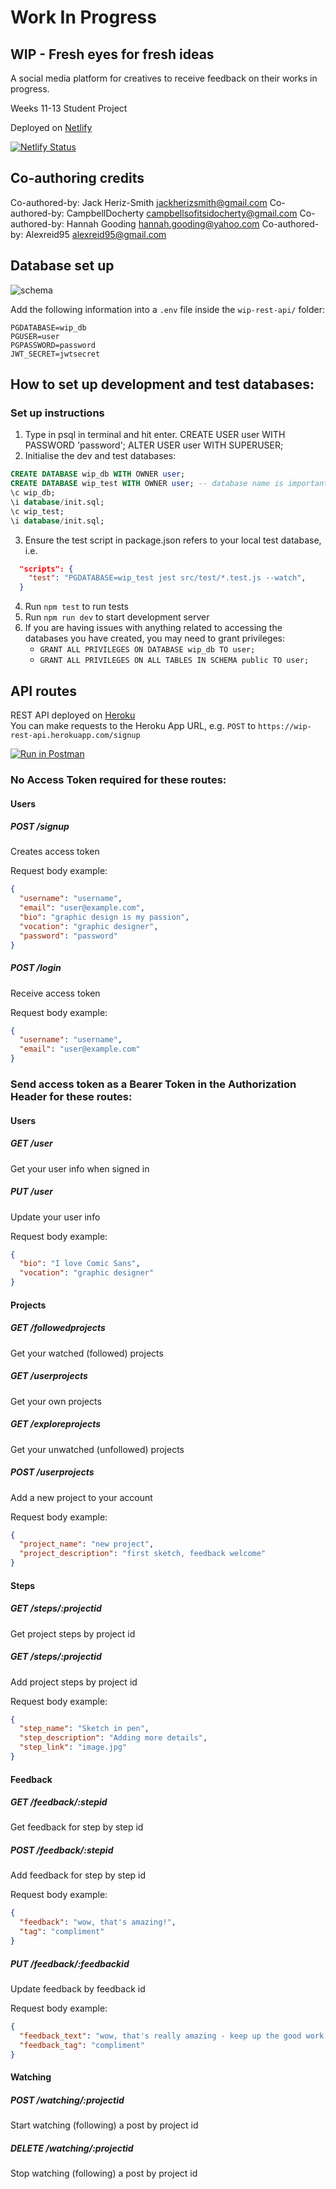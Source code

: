 # Work In Progress

## WIP - Fresh eyes for fresh ideas

A social media platform for creatives to receive feedback on their works in progress.

Weeks 11-13 Student Project

Deployed on [Netlify](https://wip-app.netlify.app/)

[![Netlify Status](https://api.netlify.com/api/v1/badges/fdfedb67-dd70-4820-9e62-1c24f12fa5ab/deploy-status)](https://app.netlify.com/sites/wip-app/deploys)

## Co-authoring credits

Co-authored-by: Jack Heriz-Smith <jackherizsmith@gmail.com>
Co-authored-by: CampbellDocherty <campbellsofitsidocherty@gmail.com>
Co-authored-by: Hannah Gooding <hannah.gooding@yahoo.com>
Co-authored-by: Alexreid95 <alexreid95@gmail.com>

## Database set up

![schema](https://i.imgur.com/4S9e6wz.png)

Add the following information into a `.env` file inside the `wip-rest-api/` folder:

```
PGDATABASE=wip_db
PGUSER=user
PGPASSWORD=password
JWT_SECRET=jwtsecret
```

## How to set up development and test databases:

### Set up instructions

1. Type in psql in terminal and hit enter.
   CREATE USER user WITH PASSWORD 'password';
   ALTER USER user WITH SUPERUSER;
2. Initialise the dev and test databases:

```sql
CREATE DATABASE wip_db WITH OWNER user;
CREATE DATABASE wip_test WITH OWNER user; -- database name is important for tests to run
\c wip_db;
\i database/init.sql;
\c wip_test;
\i database/init.sql;
```

3. Ensure the test script in package.json refers to your local test database, i.e.

```json
  "scripts": {
    "test": "PGDATABASE=wip_test jest src/test/*.test.js --watch",
  }
```

4. Run `npm test` to run tests
5. Run `npm run dev` to start development server
6. If you are having issues with anything related to accessing the databases you have created, you may need to grant privileges:
   - `GRANT ALL PRIVILEGES ON DATABASE wip_db TO user;`
   - `GRANT ALL PRIVILEGES ON ALL TABLES IN SCHEMA public TO user;`

## API routes

REST API deployed on [Heroku](https://wip-rest-api.herokuapp.com/)  
You can make requests to the Heroku App URL, e.g. `POST` to `https://wip-rest-api.herokuapp.com/signup`

[![Run in Postman](https://run.pstmn.io/button.svg)](https://app.getpostman.com/run-collection/fae4c1f8e60c1e5bf1f1)

### No Access Token required for these routes:

#### Users

##### POST /signup
Creates access token

Request body example:
```json
{
  "username": "username",
  "email": "user@example.com",
  "bio": "graphic design is my passion",
  "vocation": "graphic designer",
  "password": "password"
}
```

##### POST /login
Receive access token

Request body example:
```json
{
  "username": "username",
  "email": "user@example.com"
}
```

### Send access token as a Bearer Token in the Authorization Header for these routes:

#### Users

##### GET /user
Get your user info when signed in  

##### PUT /user
Update your user info

Request body example:
```json
{
  "bio": "I love Comic Sans",
  "vocation": "graphic designer"
}
```

#### Projects

##### GET /followedprojects
Get your watched (followed) projects

##### GET /userprojects
Get your own projects

##### GET /exploreprojects
Get your unwatched (unfollowed) projects

##### POST /userprojects
Add a new project to your account

Request body example:
```json
{
  "project_name": "new project",
  "project_description": "first sketch, feedback welcome"
}
```

#### Steps

##### GET /steps/:projectid
Get project steps by project id

##### GET /steps/:projectid
Add project steps by project id

Request body example:
```json
{
  "step_name": "Sketch in pen",
  "step_description": "Adding more details",
  "step_link": "image.jpg"
}
```

#### Feedback

##### GET /feedback/:stepid
Get feedback for step by step id

##### POST /feedback/:stepid
Add feedback for step by step id

Request body example:
```json
{
  "feedback": "wow, that's amazing!",
  "tag": "compliment"
}
```

##### PUT /feedback/:feedbackid
Update feedback by feedback id

Request body example:
```json
{
  "feedback_text": "wow, that's really amazing - keep up the good work!",
  "feedback_tag": "compliment"
}
```

#### Watching

##### POST /watching/:projectid
Start watching (following) a post by project id

##### DELETE /watching/:projectid
Stop watching (following) a post by project id

